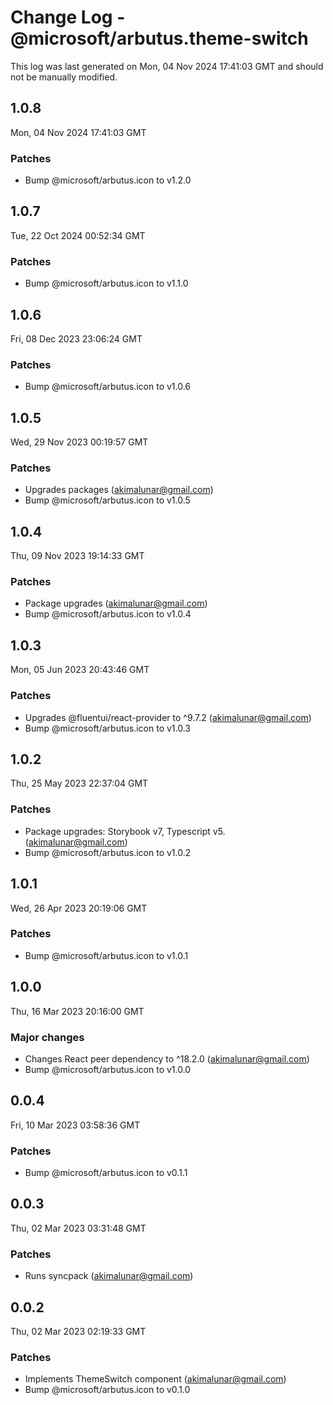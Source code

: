 # Change Log - @microsoft/arbutus.theme-switch

This log was last generated on Mon, 04 Nov 2024 17:41:03 GMT and should not be manually modified.

<!-- Start content -->

## 1.0.8

Mon, 04 Nov 2024 17:41:03 GMT

### Patches

- Bump @microsoft/arbutus.icon to v1.2.0

## 1.0.7

Tue, 22 Oct 2024 00:52:34 GMT

### Patches

- Bump @microsoft/arbutus.icon to v1.1.0

## 1.0.6

Fri, 08 Dec 2023 23:06:24 GMT

### Patches

- Bump @microsoft/arbutus.icon to v1.0.6

## 1.0.5

Wed, 29 Nov 2023 00:19:57 GMT

### Patches

- Upgrades packages (akimalunar@gmail.com)
- Bump @microsoft/arbutus.icon to v1.0.5

## 1.0.4

Thu, 09 Nov 2023 19:14:33 GMT

### Patches

- Package upgrades (akimalunar@gmail.com)
- Bump @microsoft/arbutus.icon to v1.0.4

## 1.0.3

Mon, 05 Jun 2023 20:43:46 GMT

### Patches

- Upgrades @fluentui/react-provider to ^9.7.2 (akimalunar@gmail.com)
- Bump @microsoft/arbutus.icon to v1.0.3

## 1.0.2

Thu, 25 May 2023 22:37:04 GMT

### Patches

- Package upgrades: Storybook v7, Typescript v5. (akimalunar@gmail.com)
- Bump @microsoft/arbutus.icon to v1.0.2

## 1.0.1

Wed, 26 Apr 2023 20:19:06 GMT

### Patches

- Bump @microsoft/arbutus.icon to v1.0.1

## 1.0.0

Thu, 16 Mar 2023 20:16:00 GMT

### Major changes

- Changes React peer dependency to ^18.2.0 (akimalunar@gmail.com)
- Bump @microsoft/arbutus.icon to v1.0.0

## 0.0.4

Fri, 10 Mar 2023 03:58:36 GMT

### Patches

- Bump @microsoft/arbutus.icon to v0.1.1

## 0.0.3

Thu, 02 Mar 2023 03:31:48 GMT

### Patches

- Runs syncpack (akimalunar@gmail.com)

## 0.0.2

Thu, 02 Mar 2023 02:19:33 GMT

### Patches

- Implements ThemeSwitch component (akimalunar@gmail.com)
- Bump @microsoft/arbutus.icon to v0.1.0
